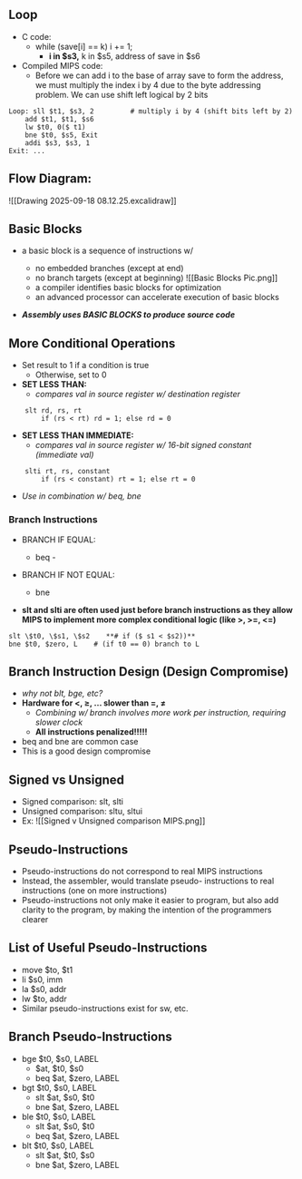 ## Loop
- C code:
	- while (save[i] == k)  i += 1;
		- **i in $s3,** k in $s5, address of save in $s6
- Compiled MIPS code:
	- Before we can add i to the base of array save to form the address, we must multiply the index i by 4 due to the byte addressing problem. We can use shift left logical by 2 bits

```
Loop: sll $t1, $s3, 2         # multiply i by 4 (shift bits left by 2)
	add $t1, $t1, $s6
	lw $t0, 0($ t1)
	bne $t0, $s5, Exit
	addi $s3, $s3, 1
Exit: ...
```

## Flow Diagram:
![[Drawing 2025-09-18 08.12.25.excalidraw]]

## Basic Blocks
- a basic block is a sequence of instructions w/
	- no embedded branches (except at end)
	- no branch targets (except at beginning)
![[Basic Blocks Pic.png]]
	- a compiler identifies basic blocks for optimization
	- an advanced processor can accelerate execution of basic blocks

- ***Assembly uses BASIC BLOCKS to produce source code***

## More Conditional Operations
- Set result to 1 if a condition is true
	- Otherwise, set to 0
- **SET LESS THAN:** 
	- *compares val in source register w/ destination register*
```
	slt rd, rs, rt
		if (rs < rt) rd = 1; else rd = 0
```
- **SET LESS THAN IMMEDIATE:**
	- *compares val in source register w/ 16-bit signed constant (immediate val)*
```
	slti rt, rs, constant
		if (rs < constant) rt = 1; else rt = 0
```
- *Use in combination w/ beq, bne*

### Branch Instructions
- BRANCH IF EQUAL:
	- beq - 
- BRANCH IF NOT EQUAL:
	- bne

- **slt and slti are often used just before branch instructions as they allow MIPS to implement more complex conditional logic (like >, >=, <=)**

```
slt \$t0, \$s1, \$s2    **# if ($ s1 < $s2))**
bne $t0, $zero, L    # (if t0 == 0) branch to L
```

## Branch Instruction Design (Design Compromise)
- *why not blt, bge, etc?*
- **Hardware for <, ≥, ... slower than =, ≠**
	- *Combining w/ branch involves more work per instruction, requiring slower clock*
	- **All instructions penalized!!!!!**
- beq and bne are common case
- This is a good design compromise

## Signed vs Unsigned
- Signed comparison: slt, slti
- Unsigned comparison: sltu, sltui
- Ex:
![[Signed v Unsigned comparison MIPS.png]]

## Pseudo-Instructions
 - Pseudo-instructions do not correspond to real MIPS
instructions
- Instead, the assembler, would translate pseudo-
instructions to real instructions (one on more
instructions)
- Pseudo-instructions not only make it easier to
program, but also add clarity to the program, by
making the intention of the programmers clearer

## List of Useful Pseudo-Instructions
- move $to, \$t1
- li \$s0, imm
- la \$s0, addr
- lw \$to, addr
- Similar pseudo-instructions exist for sw, etc.

## Branch Pseudo-Instructions
- bge \$t0, \$s0, LABEL
	- \$at, \$t0, \$s0
	- beq \$at, \$zero, LABEL
- bgt $t0, $s0, LABEL
	- slt $at, $s0, $t0
	- bne $at, $zero, LABEL
- ble $t0, $s0, LABEL
	- slt $at, $s0, $t0
	- beq $at, $zero, LABEL
- blt $t0, $s0, LABEL
	- slt $at, $t0, $s0
	- bne $at, $zero, LABEL